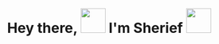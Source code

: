 <h1 align="center">Hey there, <img src="https://media2.giphy.com/media/fSptAINJfyGe3oPHNZ/giphy.gif?cid=ecf05e471fjf5h62lsscm1chr0vje9yllxvfq8sq0n72zijh&rid=giphy.gif&ct=s" width="50"> I'm Sherief <img src="https://media4.giphy.com/media/2xGrSWRdYIvQrQMFcF/giphy.gif?cid=ecf05e47iknfx2lbuohgxs2hajlx10btsty34axlett76cwf&rid=giphy.gif&ct=s" width="50"></h1>